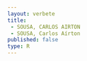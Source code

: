 ```yaml
---
layout: verbete
title:
 - SOUSA, CARLOS AIRTON
 - SOUSA, Carlos Aírton
published: false
type: R
---
```


